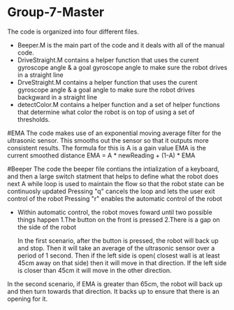 # Group-7-Master
The code is organized into four different files. 
 - Beeper.M is the main part of the code and it deals with all of the manual code.
 - DriveStraight.M contains a helper function that uses the curent gyroscope angle & a goal gyroscope angle to make sure the robot drives in a straight line
 - DrveStraight.M contains a helper function that uses the curent gyroscope angle & a goal angle to make sure the robot drives backgward in a straight line
 - detectColor.M contains a helper function and a set of helper functions that determine what color the robot is on top of using a set of thresholds.

#EMA
The code makes use of an exponential moving average filter for the ultrasonic sensor. This smooths out the sensor so that it outputs more consistent results. The formula for this is 
A is a gain value
EMA is the current smoothed distance
EMA = A * newReading + (1-A) * EMA

#Beeper
The code the beeper file contians the intialization of a keyboard, and then a large switch statment that helps to define what the robot does next
A while loop is used to maintain the flow so that the robot state can be continuosly updated
Pressing "q" cancels the loop and lets the user exit control of the robot
Pressing "r" enables the automatic control of the robot
- Within automatic control, the robot moves foward until two possible things happen
      1.The button on the front is pressed
      2.There is a gap on the side of the robot

   In the first scenario, after the button is pressed, the robot will back up and stop. Then it will take an average of the ultrasonic sensor over a period of 1 second. Then if the left side is open( closest wall is at least 45cm away on that side) then it will move in that direction. If the left side is closer than 45cm it will move in the other direction.

In the second scenario, if EMA is greater than 65cm, the robot will back up and then turn towards that direction. It backs up to ensure that there is an opening for it.
